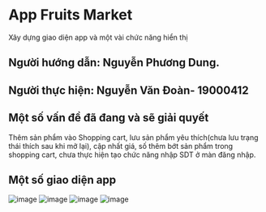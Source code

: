 # App Fruits Market
Xây dựng giao diện app và một vài chức năng hiển thị
## Người hướng dẫn: Nguyễn Phương Dung.

## Người thực hiện: Nguyễn Văn Đoàn- 19000412

## Một số vấn đề đã đang và sẽ giải quyết
Thêm sản phẩm vào Shopping cart, lưu sản phẩm yêu thích(chưa lưu trạng thái thích sau khi mở lại), cập nhất giá, số thêm bớt sản phẩm trong shopping cart, chưa thực hiện tạo chức năng nhập SDT  ở màn đăng nhập.


## Một số giao diện app
![image](https://user-images.githubusercontent.com/86102398/182989437-d3ad2a5f-87d5-42af-9958-ce96215fbbd3.png)
![image](https://user-images.githubusercontent.com/86102398/182989570-c3766f19-c5cc-4061-95bf-be5c0fc470bc.png)
![image](https://user-images.githubusercontent.com/86102398/182989621-27ffe63f-d6b0-4ef3-b99a-cbb4b84daafb.png)
![image](https://user-images.githubusercontent.com/86102398/182989633-51663141-02d2-4240-b6ed-397c843ddb6e.png)

